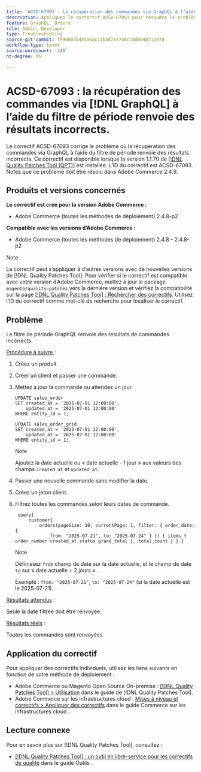 ```yaml
---
title: 'ACSD-67093 : la récupération des commandes via GraphQL à l’aide du filtre de période renvoie des résultats incorrects'
description: Appliquez le correctif ACSD-67093 pour résoudre le problème d’Adobe Commerce où la récupération des commandes via GraphQL à l’aide du filtre de période renvoie des résultats incorrects.
feature: GraphQL, Orders
role: Admin, Developer
type: Troubleshooting
source-git-commit: f990805b455a6ac11b5d747748cc8d804071b970
workflow-type: tm+mt
source-wordcount: '348'
ht-degree: 0%

---
```


# ACSD-67093 : la récupération des commandes via [!DNL GraphQL] à l’aide du filtre de période renvoie des résultats incorrects.

Le correctif ACSD-67093 corrige le problème où la récupération des commandes via GraphQL à l’aide du filtre de période renvoie des résultats incorrects. Ce correctif est disponible lorsque la version 1.1.70 de [[!DNL Quality Patches Tool (QPT)]](/help/tools/quality-patches-tool/quality-patches-tool-to-self-serve-quality-patches.md) est installée. L’ID du correctif est ACSD-67093. Notez que ce problème doit être résolu dans Adobe Commerce 2.4.9.

## Produits et versions concernés

**Le correctif est créé pour la version Adobe Commerce :**

* Adobe Commerce (toutes les méthodes de déploiement) 2.4.8-p2

**Compatible avec les versions d’Adobe Commerce :**

* Adobe Commerce (toutes les méthodes de déploiement) 2.4.8 - 2.4.8-p2

>[!NOTE]
>
>Le correctif peut s’appliquer à d’autres versions avec de nouvelles versions de [!DNL Quality Patches Tool]. Pour vérifier si le correctif est compatible avec votre version d’Adobe Commerce, mettez à jour le package `magento/quality-patches` vers la dernière version et vérifiez la compatibilité sur la page [[!DNL Quality Patches Tool] : Rechercher des correctifs](https://experienceleague.adobe.com/tools/commerce-quality-patches/index.html). Utilisez l’ID du correctif comme mot-clé de recherche pour localiser le correctif.

## Problème

Le filtre de période GraphQL renvoie des résultats de commandes incorrects.

<u>Procédure à suivre </u> :

1. Créez un produit.
1. Créer un client et passer une commande.
1. Mettez à jour la commande ou attendez un jour.

   ```
   UPDATE sales_order
   SET created_at = '2025-07-01 12:00:00',
       updated_at = '2025-07-01 12:00:00'
   WHERE entity_id = 1;
   
   UPDATE sales_order_grid
   SET created_at = '2025-07-01 12:00:00',
       updated_at = '2025-07-01 12:00:00'
   WHERE entity_id = 1;
   ```

   >[!NOTE]
   >
   >Ajoutez la date actuelle ou « date actuelle - 1 jour » aux valeurs des champs `created_at` et `updated_at`.

1. Passer une nouvelle commande sans modifier la date.
1. Créez un jeton client.
1. Filtrez toutes les commandes selon leurs dates de commande.

   ```
    query{
        customer{
            orders(pageSize: 10, currentPage: 1, filter: { order_date: {
                from: "2025-07-21", to: "2025-07-24" } }) { items { order_number created_at status grand_total }, total_count } } }
   ```

   >[!NOTE]
   > Définissez `from` champ de date sur la date actuelle, et le champ de date `to` sur « date actuelle + 2 jours ».
   >
   > Exemple : `from: "2025-07-21"`, `to: "2025-07-24"` (si la date actuelle est le 2025-07-21).

<u>Résultats attendus</u> :

Seule la date filtrée doit être renvoyée.

<u>Résultats réels</u> :

Toutes les commandes sont renvoyées

## Application du correctif

Pour appliquer des correctifs individuels, utilisez les liens suivants en fonction de votre méthode de déploiement :

* Adobe Commerce ou Magento Open Source On-premise : [[!DNL Quality Patches Tool] > Utilisation](/help/tools/quality-patches-tool/usage.md) dans le guide de [!DNL Quality Patches Tool].
* Adobe Commerce sur les infrastructures cloud : [Mises à niveau et correctifs > Appliquer des correctifs](https://experienceleague.adobe.com/docs/commerce-cloud-service/user-guide/develop/upgrade/apply-patches.html) dans le guide Commerce sur les infrastructures cloud .

## Lecture connexe

Pour en savoir plus sur [!DNL Quality Patches Tool], consultez :

* [[!DNL Quality Patches Tool] : un outil en libre-service pour les correctifs de qualité](/help/tools/quality-patches-tool/quality-patches-tool-to-self-serve-quality-patches.md) dans le guide Outils .
